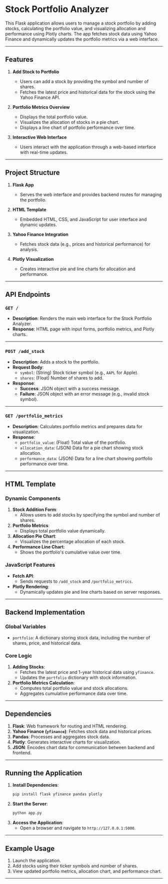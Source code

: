 
# **Stock Portfolio Analyzer**
This Flask application allows users to manage a stock portfolio by adding stocks, calculating the portfolio value, and visualizing allocation and performance using Plotly charts. The app fetches stock data using Yahoo Finance and dynamically updates the portfolio metrics via a web interface.

---

## **Features**
1. **Add Stock to Portfolio**
   - Users can add a stock by providing the symbol and number of shares.
   - Fetches the latest price and historical data for the stock using the Yahoo Finance API.

2. **Portfolio Metrics Overview**
   - Displays the total portfolio value.
   - Visualizes the allocation of stocks in a pie chart.
   - Displays a line chart of portfolio performance over time.

3. **Interactive Web Interface**
   - Users interact with the application through a web-based interface with real-time updates.

---

## **Project Structure**
1. **Flask App**
   - Serves the web interface and provides backend routes for managing the portfolio.

2. **HTML Template**
   - Embedded HTML, CSS, and JavaScript for user interface and dynamic updates.

3. **Yahoo Finance Integration**
   - Fetches stock data (e.g., prices and historical performance) for analysis.

4. **Plotly Visualization**
   - Creates interactive pie and line charts for allocation and performance.

---

## **API Endpoints**

### **`GET /`**
- **Description**: Renders the main web interface for the Stock Portfolio Analyzer.
- **Response**: HTML page with input forms, portfolio metrics, and Plotly charts.

---

### **`POST /add_stock`**
- **Description**: Adds a stock to the portfolio.
- **Request Body**:
  - `symbol`: (String) Stock ticker symbol (e.g., `AAPL` for Apple).
  - `shares`: (Float) Number of shares to add.
- **Response**:
  - **Success**: JSON object with a success message.
  - **Failure**: JSON object with an error message (e.g., invalid stock symbol).

---

### **`GET /portfolio_metrics`**
- **Description**: Calculates portfolio metrics and prepares data for visualization.
- **Response**:
  - `portfolio_value`: (Float) Total value of the portfolio.
  - `allocation_data`: (JSON) Data for a pie chart showing stock allocation.
  - `performance_data`: (JSON) Data for a line chart showing portfolio performance over time.

---

## **HTML Template**

### **Dynamic Components**
1. **Stock Addition Form**:
   - Allows users to add stocks by specifying the symbol and number of shares.
2. **Portfolio Metrics**:
   - Displays total portfolio value dynamically.
3. **Allocation Pie Chart**:
   - Visualizes the percentage allocation of each stock.
4. **Performance Line Chart**:
   - Shows the portfolio's cumulative value over time.

### **JavaScript Features**
- **Fetch API**:
  - Sends requests to `/add_stock` and `/portfolio_metrics`.
- **Plotly Rendering**:
  - Dynamically updates pie and line charts based on server responses.

---

## **Backend Implementation**

### **Global Variables**
- `portfolio`: A dictionary storing stock data, including the number of shares, price, and historical data.

### **Core Logic**
1. **Adding Stocks**:
   - Fetches the latest price and 1-year historical data using `yfinance`.
   - Updates the `portfolio` dictionary with stock information.
2. **Portfolio Metrics Calculation**:
   - Computes total portfolio value and stock allocations.
   - Aggregates cumulative performance data over time.

---

## **Dependencies**
1. **Flask**: Web framework for routing and HTML rendering.
2. **Yahoo Finance (`yfinance`)**: Fetches stock data and historical prices.
3. **Pandas**: Processes and aggregates stock data.
4. **Plotly**: Generates interactive charts for visualization.
5. **JSON**: Encodes chart data for communication between backend and frontend.

---

## **Running the Application**

1. **Install Dependencies**:
   ```bash
   pip install flask yfinance pandas plotly
   ```
2. **Start the Server**:
   ```bash
   python app.py
   ```
3. **Access the Application**:
   - Open a browser and navigate to `http://127.0.0.1:5000`.

---

## **Example Usage**
1. Launch the application.
2. Add stocks using their ticker symbols and number of shares.
3. View updated portfolio metrics, allocation chart, and performance chart.

---
